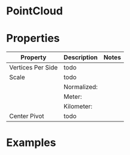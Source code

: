 # PointCloud


# Properties


| Property | Description | Notes | 
| -------- | ----------- | ----- |
| Vertices Per Side | todo | |
| Scale | todo | |
| | Normalized: <desc> | |
| | Meter: <desc> | |
| | Kilometer: <desc> | |
| Center Pivot | todo | |




# Examples
